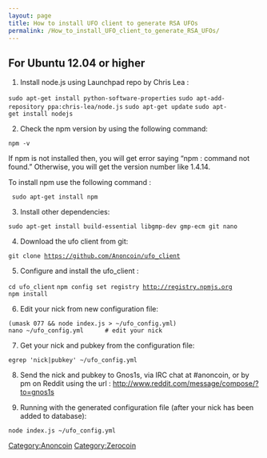 ```yaml
---
layout: page
title: How to install UFO client to generate RSA UFOs
permalink: /How_to_install_UFO_client_to_generate_RSA_UFOs/
---
```


**For Ubuntu 12.04 or higher**
------------------------------

1. Install node.js using Launchpad repo by Chris Lea :

`sudo apt-get install python-software-properties`
`sudo apt-add-repository ppa:chris-lea/node.js`
`sudo apt-get update`
`sudo apt-get install nodejs`

2. Check the npm version by using the following command:

`npm -v`

If npm is not installed then, you will get error saying “npm : command not found.” Otherwise, you will get the version number like 1.4.14.

To install npm use the following command :

` sudo apt-get install npm`

3. Install other dependencies:

`sudo apt-get install build-essential libgmp-dev gmp-ecm git nano`

4. Download the ufo client from git:

`git clone `[`https://github.com/Anoncoin/ufo_client`](https://github.com/Anoncoin/ufo_client)

5. Configure and install the ufo_client :

`cd ufo_client`
`npm config set registry `[`http://registry.npmjs.org`](http://registry.npmjs.org)
`npm install`

6. Edit your nick from new configuration file:

`(umask 077 && node index.js > ~/ufo_config.yml)`
`nano ~/ufo_config.yml      # edit your nick`

7. Get your nick and pubkey from the configuration file:

`egrep 'nick|pubkey' ~/ufo_config.yml`

8. Send the nick and pubkey to Gnos1s, via IRC chat at \#anoncoin, or by pm on Reddit using the url : <http://www.reddit.com/message/compose/?to=gnos1s>

9. Running with the generated configuration file (after your nick has been added to database):

`node index.js ~/ufo_config.yml`

[Category:Anoncoin](/Category:Anoncoin "wikilink") [Category:Zerocoin](/Category:Zerocoin "wikilink")